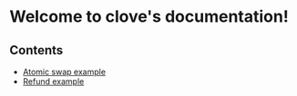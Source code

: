 # Welcome to clove's documentation!


## Contents

* [Atomic swap example](usage.md)
* [Refund example](refund.md)
